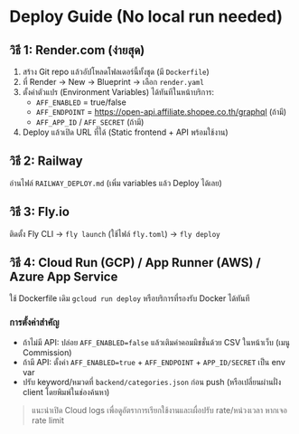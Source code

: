# Deploy Guide (No local run needed)

## วิธี 1: Render.com (ง่ายสุด)
1) สร้าง Git repo แล้วอัปโหลดโฟลเดอร์นี้ทั้งชุด (มี `Dockerfile`)
2) ที่ Render → New → Blueprint → เลือก `render.yaml`
3) ตั้งค่าตัวแปร (Environment Variables) ได้ทันทีในหน้าบริการ:
   - `AFF_ENABLED` = true/false
   - `AFF_ENDPOINT` = https://open-api.affiliate.shopee.co.th/graphql (ถ้ามี)
   - `AFF_APP_ID` / `AFF_SECRET` (ถ้ามี)
4) Deploy แล้วเปิด URL ที่ได้ (Static frontend + API พร้อมใช้งาน)

## วิธี 2: Railway
อ่านไฟล์ `RAILWAY_DEPLOY.md` (เพิ่ม variables แล้ว Deploy ได้เลย)

## วิธี 3: Fly.io
ติดตั้ง Fly CLI → `fly launch` (ใช้ไฟล์ `fly.toml`) → `fly deploy`

## วิธี 4: Cloud Run (GCP) / App Runner (AWS) / Azure App Service
ใช้ Dockerfile เดิม `gcloud run deploy` หรือบริการที่รองรับ Docker ได้ทันที

### การตั้งค่าสำคัญ
- ถ้าไม่มี API: ปล่อย `AFF_ENABLED=false` แล้วเติมค่าคอมมิชชั่นด้วย CSV ในหน้าเว็บ (เมนู Commission)
- ถ้ามี API: ตั้งค่า `AFF_ENABLED=true` + `AFF_ENDPOINT` + `APP_ID/SECRET` เป็น env var
- ปรับ keyword/หมวดที่ `backend/categories.json` ก่อน push (หรือเปลี่ยนผ่านฝั่ง client โดยพิมพ์ในช่องค้นหา)

> แนะนำเปิด Cloud logs เพื่อดูอัตราการเรียกใช้งานและเผื่อปรับ rate/หน่วงเวลา หากเจอ rate limit
